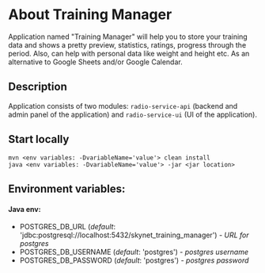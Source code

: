 # About Training Manager
Application named "Training Manager" will help you to store your training data and shows a pretty preview, statistics, ratings, progress through the period.
Also, can help with personal data like weight and height etc. As an alternative to Google Sheets and/or Google Calendar.

## Description
Application consists of two modules: `radio-service-api`
(backend and admin panel of the application) and `radio-service-ui`
(UI of the application).

## Start locally
```
mvn <env variables: -DvariableName='value'> clean install
java <env variables: -DvariableName='value'> -jar <jar location>
```
## Environment variables:

#### Java env:
- POSTGRES_DB_URL (_default_: 'jdbc:postgresql://localhost:5432/skynet_training_manager') - _URL for postgres_
- POSTGRES_DB_USERNAME (_default_: 'postgres') - _postgres username_
- POSTGRES_DB_PASSWORD (_default_: 'postgres') - _postgres password_

[//]: # (## Spring profiles)
[//]: # (- default - *profile, used in production*)
[//]: # (- local - *run application for local development*)
